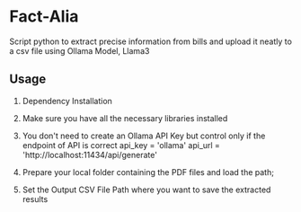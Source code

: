 # Fact-Alia
Script python to extract precise information from bills and  upload it neatly to a csv file using Ollama Model, Llama3



## Usage


1. Dependency Installation

2. Make sure you have all the necessary libraries installed

3. You don't need to create an Ollama API Key but control only if the endpoint of API is correct 
  api_key = 'ollama'
  api_url = 'http://localhost:11434/api/generate' 

4. Prepare your local folder containing the PDF files and load the path;

5. Set the Output CSV File Path where you want to save the extracted results
